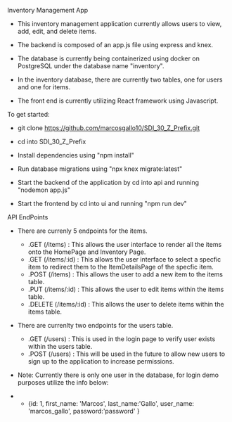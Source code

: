 Inventory Management App

- This inventory management application currently allows users to view, add, edit, and delete items.

- The backend is composed of an app.js file using express and knex.

- The database is currently being containerized using docker on PostgreSQL under the database name "inventory".

- In the inventory database, there are currently two tables, one for users and one for items.

- The front end is currently utilizing React framework using Javascript.

To get started:

- git clone https://github.com/marcosgallo10/SDI_30_Z_Prefix.git

- cd into SDI_30_Z_Prefix

- Install dependencies using "npm install"

- Run database migrations using "npx knex migrate:latest"

- Start the backend of the application by cd into api and running "nodemon app.js"

- Start the frontend by cd into ui and running "npm run dev"

API EndPoints

- There are currenly 5 endpoints for the items.
  - .GET (/items) : This allows the user interface to render all the items onto the HomePage and Inventory Page.
  - .GET (/items/:id) : This allows the user interface to select a specfic item to redirect them to the ItemDetailsPage of the specfic item.
  - .POST (/items) : This allows the user to add a new item to the items table.
  - .PUT (/items/:id) : This allows the user to edit items within the items table.
  - .DELETE (/items/:id) : This allows the user to delete items within the items table.
  

- There are currenlty two endpoints for the users table.
  - .GET (/users) : This is used in the login page to verify user exists within the users table.
  - .POST (/users) : This will be used in the future to allow new users to sign up to the application to increase permissions.
 
- Note: Currently there is only one user in the database, for login demo purposes utilize the info below:
- - {id: 1, first_name: 'Marcos', last_name:'Gallo', user_name: 'marcos_gallo', password:'password' }
